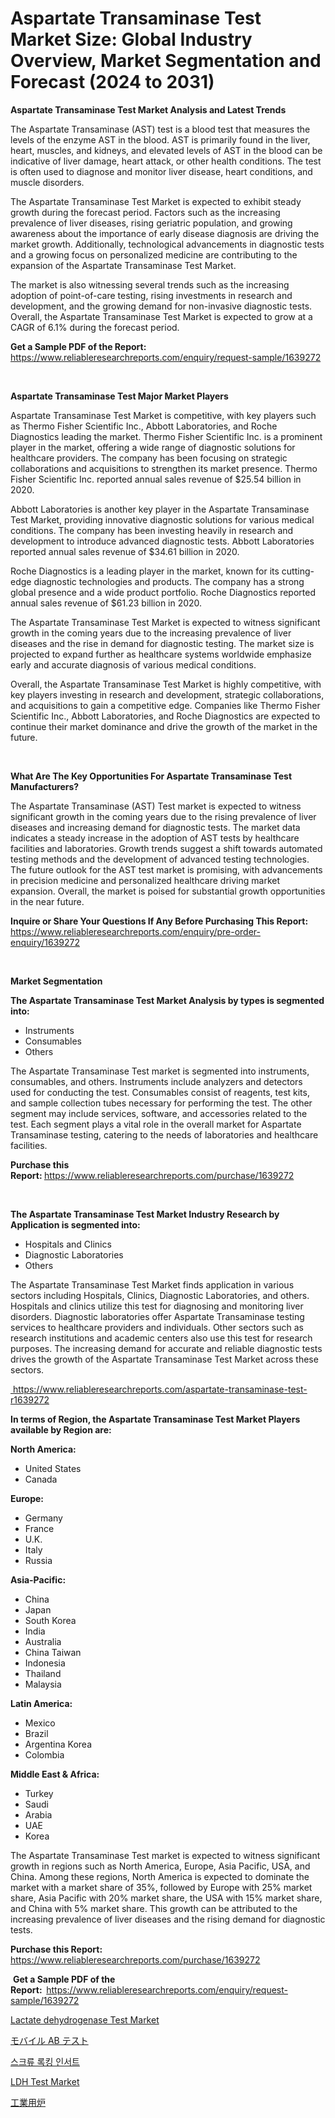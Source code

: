 <p><h1>Aspartate Transaminase Test Market Size: Global Industry Overview, Market Segmentation and Forecast (2024 to 2031)</h1></p><p><strong>Aspartate Transaminase Test Market Analysis and Latest Trends</strong></p>
<p><p>The Aspartate Transaminase (AST) test is a blood test that measures the levels of the enzyme AST in the blood. AST is primarily found in the liver, heart, muscles, and kidneys, and elevated levels of AST in the blood can be indicative of liver damage, heart attack, or other health conditions. The test is often used to diagnose and monitor liver disease, heart conditions, and muscle disorders.</p><p>The Aspartate Transaminase Test Market is expected to exhibit steady growth during the forecast period. Factors such as the increasing prevalence of liver diseases, rising geriatric population, and growing awareness about the importance of early disease diagnosis are driving the market growth. Additionally, technological advancements in diagnostic tests and a growing focus on personalized medicine are contributing to the expansion of the Aspartate Transaminase Test Market.</p><p>The market is also witnessing several trends such as the increasing adoption of point-of-care testing, rising investments in research and development, and the growing demand for non-invasive diagnostic tests. Overall, the Aspartate Transaminase Test Market is expected to grow at a CAGR of 6.1% during the forecast period.</p></p>
<p><strong>Get a Sample PDF of the Report:&nbsp;</strong> <a href="https://www.reliableresearchreports.com/enquiry/request-sample/1639272">https://www.reliableresearchreports.com/enquiry/request-sample/1639272</a></p>
<p>&nbsp;</p>
<p><strong>Aspartate Transaminase Test Major Market Players</strong></p>
<p><p>Aspartate Transaminase Test Market is competitive, with key players such as Thermo Fisher Scientific Inc., Abbott Laboratories, and Roche Diagnostics leading the market. Thermo Fisher Scientific Inc. is a prominent player in the market, offering a wide range of diagnostic solutions for healthcare providers. The company has been focusing on strategic collaborations and acquisitions to strengthen its market presence. Thermo Fisher Scientific Inc. reported annual sales revenue of $25.54 billion in 2020.</p><p>Abbott Laboratories is another key player in the Aspartate Transaminase Test Market, providing innovative diagnostic solutions for various medical conditions. The company has been investing heavily in research and development to introduce advanced diagnostic tests. Abbott Laboratories reported annual sales revenue of $34.61 billion in 2020.</p><p>Roche Diagnostics is a leading player in the market, known for its cutting-edge diagnostic technologies and products. The company has a strong global presence and a wide product portfolio. Roche Diagnostics reported annual sales revenue of $61.23 billion in 2020.</p><p>The Aspartate Transaminase Test Market is expected to witness significant growth in the coming years due to the increasing prevalence of liver diseases and the rise in demand for diagnostic testing. The market size is projected to expand further as healthcare systems worldwide emphasize early and accurate diagnosis of various medical conditions.</p><p>Overall, the Aspartate Transaminase Test Market is highly competitive, with key players investing in research and development, strategic collaborations, and acquisitions to gain a competitive edge. Companies like Thermo Fisher Scientific Inc., Abbott Laboratories, and Roche Diagnostics are expected to continue their market dominance and drive the growth of the market in the future.</p></p>
<p>&nbsp;</p>
<p><strong>What Are The Key Opportunities For Aspartate Transaminase Test Manufacturers?</strong></p>
<p><p>The Aspartate Transaminase (AST) Test market is expected to witness significant growth in the coming years due to the rising prevalence of liver diseases and increasing demand for diagnostic tests. The market data indicates a steady increase in the adoption of AST tests by healthcare facilities and laboratories. Growth trends suggest a shift towards automated testing methods and the development of advanced testing technologies. The future outlook for the AST test market is promising, with advancements in precision medicine and personalized healthcare driving market expansion. Overall, the market is poised for substantial growth opportunities in the near future.</p></p>
<p><strong>Inquire or Share Your Questions If Any Before Purchasing This Report:</strong> <a href="https://www.reliableresearchreports.com/enquiry/pre-order-enquiry/1639272">https://www.reliableresearchreports.com/enquiry/pre-order-enquiry/1639272</a></p>
<p>&nbsp;</p>
<p><strong>Market Segmentation</strong></p>
<p><strong>The Aspartate Transaminase Test Market Analysis by types is segmented into:</strong></p>
<p><ul><li>Instruments</li><li>Consumables</li><li>Others</li></ul></p>
<p><p>The Aspartate Transaminase Test market is segmented into instruments, consumables, and others. Instruments include analyzers and detectors used for conducting the test. Consumables consist of reagents, test kits, and sample collection tubes necessary for performing the test. The other segment may include services, software, and accessories related to the test. Each segment plays a vital role in the overall market for Aspartate Transaminase testing, catering to the needs of laboratories and healthcare facilities.</p></p>
<p><strong>Purchase this Report:&nbsp;</strong><a href="https://www.reliableresearchreports.com/purchase/1639272">https://www.reliableresearchreports.com/purchase/1639272</a></p>
<p>&nbsp;</p>
<p><strong>The Aspartate Transaminase Test Market Industry Research by Application is segmented into:</strong></p>
<p><ul><li>Hospitals and Clinics</li><li>Diagnostic Laboratories</li><li>Others</li></ul></p>
<p><p>The Aspartate Transaminase Test Market finds application in various sectors including Hospitals, Clinics, Diagnostic Laboratories, and others. Hospitals and clinics utilize this test for diagnosing and monitoring liver disorders. Diagnostic laboratories offer Aspartate Transaminase testing services to healthcare providers and individuals. Other sectors such as research institutions and academic centers also use this test for research purposes. The increasing demand for accurate and reliable diagnostic tests drives the growth of the Aspartate Transaminase Test Market across these sectors.</p></p>
<p><a href="https://www.reliableresearchreports.com/aspartate-transaminase-test-r1639272">&nbsp;https://www.reliableresearchreports.com/aspartate-transaminase-test-r1639272</a></p>
<p><strong>In terms of Region, the Aspartate Transaminase Test Market Players available by Region are:</strong></p>
<p>
    <p> <strong> North America: </strong>
        <ul>
            <li>United States</li>
            <li>Canada</li>
        </ul>
        </p> 
    <p> <strong> Europe: </strong>
        <ul>
            <li>Germany</li>
            <li>France</li>
            <li>U.K.</li>
            <li>Italy</li>
            <li>Russia</li>
        </ul>
        </p> 
    <p> <strong> Asia-Pacific: </strong>
        <ul>
            <li>China</li>
            <li>Japan</li>
            <li>South Korea</li>
            <li>India</li>
            <li>Australia</li>
            <li>China Taiwan</li>
            <li>Indonesia</li>
            <li>Thailand</li>
            <li>Malaysia</li>
        </ul>
        </p> 
    <p> <strong> Latin America: </strong>
        <ul>
            <li>Mexico</li>
            <li>Brazil</li>
            <li>Argentina Korea</li>
            <li>Colombia</li>
        </ul>
        </p> 
    <p> <strong> Middle East & Africa: </strong>
        <ul>
            <li>Turkey</li>
            <li>Saudi</li>
            <li>Arabia</li>
            <li>UAE</li>
            <li>Korea</li>
        </ul>
    </p>
    </p>
<p><p>The Aspartate Transaminase Test market is expected to witness significant growth in regions such as North America, Europe, Asia Pacific, USA, and China. Among these regions, North America is expected to dominate the market with a market share of 35%, followed by Europe with 25% market share, Asia Pacific with 20% market share, the USA with 15% market share, and China with 5% market share. This growth can be attributed to the increasing prevalence of liver diseases and the rising demand for diagnostic tests.</p></p>
<p><strong>Purchase this Report: </strong><a href="https://www.reliableresearchreports.com/purchase/1639272">https://www.reliableresearchreports.com/purchase/1639272</a></p>
<p>&nbsp;<strong>Get a Sample PDF of the Report:&nbsp;&nbsp;</strong><a href="https://www.reliableresearchreports.com/enquiry/request-sample/1639272">https://www.reliableresearchreports.com/enquiry/request-sample/1639272</a></p>
<p><strong></strong></p>
<p><p><a href="https://github.com/Sarissaschmalingtr6fz2739/Market-Research-Report-List-2/blob/main/lactate-dehydrogenase-test-market.md">Lactate dehydrogenase Test Market</a></p><p><a href="https://github.com/FrancoWeber2023/Market-Research-Report-List-1/blob/main/220868846574.md">モバイル AB テスト</a></p><p><a href="https://github.com/wallacBahrtyinger567686/Market-Research-Report-List-1/blob/main/934529742464.md">스크류 록킹 인서트</a></p><p><a href="https://github.com/RyleeBauch2023/Market-Research-Report-List-1/blob/main/ldh-test-market.md">LDH Test Market</a></p><p><a href="https://github.com/kegley4963/Market-Research-Report-List-1/blob/main/728904246573.md">工業用炉</a></p></p>